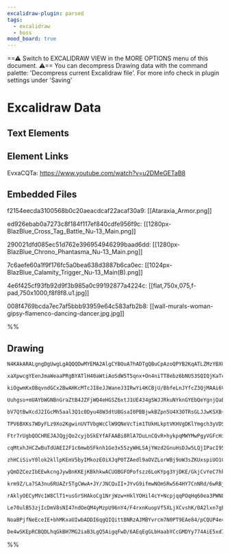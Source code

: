 ```yaml
---
excalidraw-plugin: parsed
tags:
  - excalidraw
  - boss
mood_board: true
---
```

==⚠  Switch to EXCALIDRAW VIEW in the MORE OPTIONS menu of this document. ⚠== You can decompress Drawing data with the command palette: 'Decompress current Excalidraw file'. For more info check in plugin settings under 'Saving'


# Excalidraw Data
## Text Elements
## Element Links
EvxaCQTa: https://www.youtube.com/watch?v=u2DMeGETaB8

## Embedded Files
f2154eecda3100568b0c20aeacdcaf22acaf30a9: [[Ataraxia_Armor.png]]

ed926ebab0a7273c8f184f117ef840cdfe956f9c: [[1280px-BlazBlue_Cross_Tag_Battle_Nu-13_Main.png]]

290021dfd085ec51d762e396954946299baad6dd: [[1280px-BlazBlue_Chrono_Phantasma_Nu-13_Main.png]]

7c6aefe60a1f9f176fc5a0bea638d3887b6ca0ec: [[1024px-BlazBlue_Calamity_Trigger_Nu-13_Main(B).png]]

4e6f425cf93fb92d9f3b985a0c99192877a4224c: [[flat,750x,075,f-pad,750x1000,f8f8f8.u1.jpg]]

008f4769bcda7ec7af5bbb93959e64c583afb2b8: [[wall-murals-woman-gipsy-flamenco-dancing-dancer.jpg.jpg]]

%%
## Drawing
```compressed-json
N4KAkARALgngDgUwgLgAQQQDwMYEMA2AlgCYBOuA7hADTgQBuCpAzoQPYB2KqATLZMzYBXUtiRoIACyhQ4zZAHoFAc0JRJQgEYA6bGwC2CgF7N6hbEcK4OCtptbErHALRY8RMpWdx8Q1TdIEfARcZgRmBShcZQUebQA2bQB2GjoghH0EDihmbgBtcDBQMBKIEm4IACkAIUIANQBNTAAGBtSSyFhECsJ9aKR+UsxuZwBGAFZR7QAOUZ5m5vGAZiXR

xaXpwcgYEenJmaWeaaPRgBYATlH40aWtiAoSdW5T5qnx+On4niTT8ebz6bNU53SQIQjKaTcP7NO7WZTBbgwwoCKCkNgAawQAGE2Pg2KQKqjrMw4LhAtl2qVNLhsOjlGihBxiDi8QSJESOCSyVkoJTIAAzQj4fAAZVgCIkkhpGkCfIgzFRGIQAHVHpJuKM7gq0ZixTAJehBB45QyIRxwrk0JrkRA2KTsGodlaFncGUzzcxLagOEJhVqEAhiNxzu9z

kiOgwmKxOBqvndGCx2BwAHKcMTcJI8eJJWaneJ3IRwYi4KCBjU/BbfeLnJYfcZ3QjMAAi6VLQbQ/IIYTu9OEcAAksQvXkALp3TTCJkAUWCmWyw7HNqIHHR3B9fqXbFpZY7XYQd0FwUHFSS2HiuAQ/IQ8WauFG/PO/NGSXi/Ow41wzU0IXiG2IG2mJJNHiPBmgQbA5WYdxxFQAoOjAa14NGZFFwjQgmSwCoAC0dkKABfQZilKcoJFGaop3GItlSbO

Uuhgso+mUAYbWGNBnGraZtB4JZFjWQ4eHGSZ6xtJ1UE434gSWJJRkuNYknGYEbQeYgnjQaEQTBCFeTUl0bThA1w1KbUlRZfFCXITlSXJXlxxpOk3WZXEzPZCyuWsuVD1FcV6KlbAZWYiNjMxVUVPVK0tUVXVvIqI1yldYQzQtDU7jtGlHQ1XSIwcj0vXXfB/R3MSVl+eMoyTDUSptBNoxTNMYI2M5xk+MMCyLEtCufF5mirH4Q3OBtm1bQrO3wbs

bV7QtBwXcdJ2IGcMh5aal3Q1c0Dyu48W3dtUBGsaI0PBBjwkBZpn5U4X3OTRsGLJJwKSXB+XGTRnprPrr1Od9piWB7NB4TRpkg6D8mRBCtgQlCGww1j0CwowIHwwibRI9Ap3oTBcCxABFAAVXBaPgeiMm/Yhi00BE7mh5wNmaBINhWL74hvNY+BEkYlnO5IknOTNDkmC5LmEiNlNU1B3kMyBQXBSE0FWQXSn0mDxflSLsSctl0A5NyeTlalaQmpl

TPV6BXKs7WDyFLz9Xo2KgwinUVTVbgWcClW9QNeVcTim1TUkHLkptVKHVgDKlYmgch3yVDSn5chMiO71fXypGoYqT8TVmv20CI0o6O4JZkQIm0wg6wD2YmAFSsTGM0F/SuatTDh0ytAFXiai5FLQwbgjbbhdv3G0J0ZObZ0WtdE9a4se6tCtuqSJJ/m6pXl1W9BpFkeQlAoLftBgYQoC0BBdAMBQKBLPyAH56AAXiEHgmwAWQQABxKdceqAGNq3T

Ftr7rUgbQOCHREJAJQgjQo2cyjbSkEYfAFAABi8RlA7DuLnCQvR+hykpqMWYMwPgyVGFcHiQJnalFEs4JI2gwynFWNMQE8RxjnFOHmRYdxhZhVQFJcY2h/hSSSOzahtZ/gaSltpUWCxuELEkVIyR+Y9IcHhIrO2Jk1bmWJKbCktk9YOUNqoyy3INE2k8m7Hy0oRABSMirEKItgEontsYmKntbbewSr7JK4UA72nSs6JW2U3EJw3IFAM21xhZkBHX

cqMtxhJHCZwBuTdUAEI2F1c6mwbSFknh1Ge3x55zyWHLSAjYWzd2GnuHsDJw5LQjIPacI95yRw2itMeATSibW/r3UphihSHSgfyHgExTgBmurgVYCx3jTE0M0bA8wLw0mIHgXpPAaQPR4rgc4gMCAwUASUGx4MOhRwKSnCQd54YlELiUCByMPb9iMAAGQAFb9nvvjboaDGLmMgJTBSNM8k1nkocMuPASHbF2DebhL4vjnB4NzAhPAO6lDYc8KJ2g

zhHCiSivY0lok2kllpKEmV5byIMkozEOiXJqP0TZAedl9aOVZLorWBj9oW3sZKUxspiUO1Cv7F2djooSBtunPwrjPTctKIHLxCT8WQF8SKta48i5BKdr8LmMSuBWlhaquJMExmTGaLmCe7VtqdUrC+QC5xqwDSKQgKeO0OkRjDlNepA9ZrzTnDkJ1EZl5NKTp6r+JTRr9yZUeKBgZIXxAQNSCZuBMx8OwKdbBpwnzPkvNMF410rwhlfOcCCf8NnA

yQmDZCezIbEEwkcngJywBnKKEjKBkhkwACUOBGFOPofszz6LoKYpg3YjDKE/GkjCvYeC7hkNhecLi8xzjTunXkvMeZWGOxlvJYRuKdJKwVoiDlpKNYmwpTral2iVFkr0e5c2woWWrzZe85W9srHsJsbepUl6PbGnikKzOCSUqeODt4997o/HrQVR1PMtwqplWrgkl4mq6pO1eLwpYIY4WQHSYa8sXUeoXAYZaoaP87WlAdRHAB+yIDVOHgtOpxGG

krm9Z/La7SA3nu6RUAZr5TgCWwA+JY/JNCQuII+JYvG9ifmwNOmSRw564HY7CnNRd/6wRBjsotJQSPoVLdDCA0bK3VouVA7GIojCY0INUAAEnAjtPQ3k9rYqmziUT/i/hCX0xho6RgfE4gvWhzQGpRMOIurlaALg03Y41BhGxqx8NkRGHF0sxEbsJYoouKsd3G3JWeqlWjZopc1uoylQbLbu18v5SClil1fqS7yq2Di33OI/X4x94rf2Sp8RnQD8

rAklyOECyMVc1W8ClT1+usGrSHAkoCg1NrjWzw+HklYOHil4cY+NcpjqqPOqHq60ea3PWNLlc0yArT/V7Wjl0+OEAoWVlGMQfkxA9XjHApMYgL4eAIEQ9WBSjCIWXVwLgYg8QSbrINFs0GimIbJ3U6nAG+FwCoU03AOAYp2rcCItAUEmQKjFlIKuQYDBCAIAoNUQ9WXj3oAAMT8gp5TykEBsAiGsv2Us+gxT2xS6T0YCB2fs+p7T0g9PGeE8y0Pb

Le70ulB53zjIcDmV8sNI47ndOeQM4yMzpU96nY4/F4rxnKuopVf5XLjXCvshK/0A2lxn7gE06N1AE3AB5H9ok1iGSt7zrXkvOBQDgbgfQQpRJyxdxL/QcCPcikIEYGC8xDeu+N4z7GWAoAAEEiDKD6xAYI/I8uQE1zH5XURSCJ952wCgoJfu0cKAHt3+gpxMgT4X4vIQoFkjRFQKPgfa/N+xgTCoDlqdQTRMKAAGrGX4MwPtrFOLMNYjMcd99xPg

NoaBPjfNeEceIE+bhMKxaUIwbADDI6qgQIQittBNRzAJMBYvrcm7N0PT9EAe84/pCQUP4e4OP9IM/0scAoTv5IPfNgpa1euAZMR2gakAT+tKzkqAEC1QuIUCpAyg1IAAFH0tErwM+NQOgWgTTOMAAJRygNoIDKC+hkjd6IG4AoE8SYHcQwi8BUGoA4H4EX5Z7W464ID25QBJi5TtYCixwICEEYQf7yL74RhZDAHBDbSohH53DYBEDf5oBSFgGQAc

De4wSKEpRCBQDLhqGkBH7MG2iaB3LgQ5AigqFwD/6AEqEgGLbHaabYCcGMDYy774AiE5xd78rpD2HlQyFCAKgGCd4vL+I+otJ+o2FKFp6hCJ5eGOHOHerQ5Vr8AQAHRejAB4QgB4RAA=
```
%%